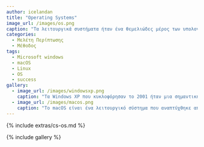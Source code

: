 ```yaml
---
author: icelandan
title: "Operating Systems"
image_url: /images/os.png
caption: "Τα λειτουργικά συστήματα ήταν ένα θεμελιώδες μέρος των υπολογιστών από την αρχή. Παρέχουν ένα επίπεδο λογισμικού μεταξύ του υλικού και των εφαρμογών, επιτρέποντας στους χρήστες να αλληλεπιδρούν με τον υπολογιστή και τους πόρους του."
categories:
  - Μελέτη Περίπτωσης
  - Μέθοδος
tags:
  - Microsoft windows
  - macOS
  - Linux
  - OS
  - success
gallery:
  - image_url: /images/windowsxp.png
    caption: "Τα Windows XP που κυκλοφόρησαν το 2001 ήταν μια σημαντική αναμόρφωση του λειτουργικού συστήματος των Windows, με νέο οπτικό σχεδιασμό και σημαντικές βελτιώσεις στην απόδοση, τη σταθερότητα και την ασφάλεια. Ήταν μια από τις πιο δημοφιλείς και ευρέως χρησιμοποιούμενες εκδόσεις των Windows και παρέμεινε σε χρήση για πολλά χρόνια ακόμα και μετά την κυκλοφορία των νεότερων εκδόσεων."
  - image_url: /images/macos.png
    caption: "Το macOS είναι ένα λειτουργικό σύστημα που αναπτύχθηκε από την Apple Inc. για τη σειρά υπολογιστών Macintosh. Βασίζεται στο λειτουργικό σύστημα UNIX και μοιράζεται πολλά χαρακτηριστικά με άλλα λειτουργικά συστήματα που βασίζονται στο UNIX. Το macOS υποστηρίζει ένα ευρύ φάσμα λογισμικού που έχει αναπτυχθεί από τρίτους προγραμματιστές.Επιπλέον, είναι γνωστό για τη σταθερότητα και την αξιοπιστία του και χρησιμοποιείται συνήθως από επαγγελματίες σε τομείς όπως η παραγωγή βίντεο και ήχου, ο σχεδιασμός γραφικών και η ανάπτυξη λογισμικού."
---
```


{% include extras/cs-os.md %}

{% include gallery %}
